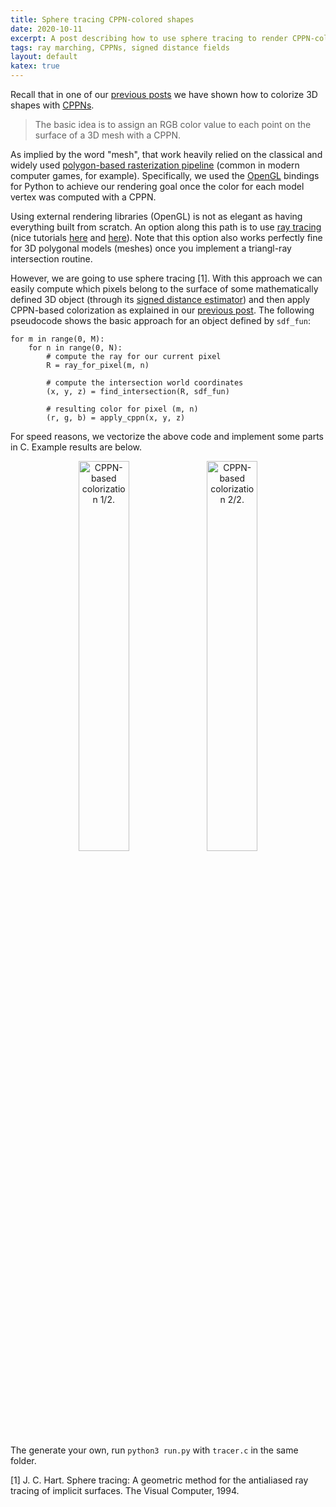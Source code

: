 ```yaml
---
title: Sphere tracing CPPN-colored shapes
date: 2020-10-11
excerpt: A post describing how to use sphere tracing to render CPPN-colored 3D shapes.
tags: ray marching, CPPNs, signed distance fields
layout: default
katex: true
---
```


Recall that in one of our [previous posts](../cppns-on-3d-surfaces) we have shown how to colorize 3D shapes with [CPPNs](https://en.wikipedia.org/wiki/Compositional_pattern-producing_network).

> The basic idea is to assign an RGB color value to each point on the surface of a 3D mesh with a CPPN.

As implied by the word "mesh", that work heavily relied on the classical and widely used [polygon-based rasterization pipeline](https://en.wikipedia.org/wiki/Rasterisation)
(common in modern computer games, for example).
Specifically, we used the [OpenGL](https://en.wikipedia.org/wiki/OpenGL) bindings for Python to achieve our rendering goal once the color for each model vertex was computed with a CPPN.

Using external rendering libraries (OpenGL) is not as elegant as having everything built from scratch.
An option along this path is to use [ray tracing](https://en.wikipedia.org/wiki/Ray_tracing_(graphics))
(nice tutorials [here](https://www.scratchapixel.com/lessons/3d-basic-rendering/introduction-to-ray-tracing/ray-tracing-practical-example) and [here](https://github.com/ssloy/tinyraytracer)).
Note that this option also works perfectly fine for 3D polygonal models (meshes) once you implement a triangl-ray intersection routine.

However, we are going to use sphere tracing [1].
With this approach we can easily compute which pixels belong to the surface of some mathematically defined 3D object (through its [signed distance estimator](https://en.wikipedia.org/wiki/Signed_distance_function)) and then apply CPPN-based colorization as explained in our [previous post](../cppns-on-3d-surfaces).
The following pseudocode shows the basic approach for an object defined by `sdf_fun`:

```
for m in range(0, M):
	for n in range(0, N):
		# compute the ray for our current pixel
		R = ray_for_pixel(m, n)

		# compute the intersection world coordinates
		(x, y, z) = find_intersection(R, sdf_fun)

		# resulting color for pixel (m, n)
		(r, g, b) = apply_cppn(x, y, z)
```

For speed reasons, we vectorize the above code and implement some parts in C.
Example results are below.

<center>
<img src="https://drone.nenadmarkus.com/data/blog-stuff/knot.png" style="width: 40%;" alt="CPPN-based colorization 1/2.">
<img src="https://drone.nenadmarkus.com/data/blog-stuff/primitives.png" style="width: 40%;" alt="CPPN-based colorization 2/2.">
</center>

The generate your own, run `python3 run.py` with `tracer.c` in the same folder.

[1] J. C. Hart. Sphere tracing: A geometric method for the antialiased ray tracing of implicit surfaces. The Visual Computer, 1994.
